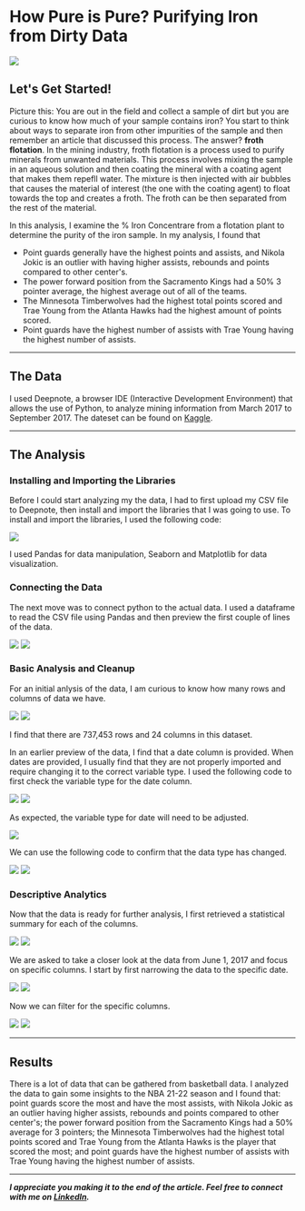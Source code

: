 # How Pure is Pure? Purifying Iron from Dirty Data

<img src="images/NBA_Analysis_cover.png"/>

## Let's Get Started!

Picture this: You are out in the field and collect a sample of dirt but you are curious to know how much of your sample contains iron? You start to think about ways to separate iron from other impurities of the sample and then remember an article that discussed this process. The answer? **froth flotation**. In the mining industry, froth flotation is a process used to purify minerals from unwanted materials. This process involves mixing the sample in an aqueous solution and then coating the mineral with a coating agent that makes them repefll water. The mixture is then injected with air bubbles that causes the material of interest (the one with the coating agent) to float towards the top and creates a froth. The froth can be then separated from the rest of the material.  


In this analysis, I examine the % Iron Concentrare from a flotation plant to determine the purity of the iron sample. In my analysis, I found that

  - Point guards generally have the highest points and assists, and Nikola Jokic is an outlier with having higher assists, rebounds and points compared to other center's.
  - The power forward position from the Sacramento Kings had a 50% 3 pointer average, the highest average out of all of the teams.
  - The Minnesota Timberwolves had the highest total points scored and Trae Young from the Atlanta Hawks had the highest amount of points scored.
  - Point guards have the highest number of assists with Trae Young having the highest number of assists.

---

## The Data
I used Deepnote, a browser IDE (Interactive Development Environment) that allows the use of Python, to analyze mining information from March 2017 to September 2017. The dateset can be found on [Kaggle](https://www.kaggle.com/datasets/edumagalhaes/quality-prediction-in-a-mining-process?resource=download).

---

## The Analysis
 
### Installing and Importing the Libraries 

Before I could start analyzing my the data, I had to first upload my CSV file to Deepnote, then install and import the libraries that I was going to use. To install and import the libraries, I used the following code:

<img src="images/Python_Engineering_Project_import_libraries.png"/> 

I used Pandas for data manipulation, Seaborn and Matplotlib for data visualization.

### Connecting the Data

The next move was to connect python to the actual data. I used a dataframe to read the CSV file using Pandas and then preview the first couple of lines of the data.

<img src="images/Python_Engineering_Project_df_read.png"/> 

<img src="images/Python_Engineering_Project_preview.png"/> 

### Basic Analysis and Cleanup

For an initial anlysis of the data, I am curious to know how many rows and columns of data we have. 

<img src="images/Python_Engineering_Project_shape.png"/> 

<img src="images/Python_Engineering_Project_shape_answer.png"/> 

I find that there are 737,453 rows and 24 columns in this dataset.


In an earlier preview of the data, I find that a date column is provided. When dates are provided, I usually find that they are not properly imported and require changing it to the correct variable type. I used the following code to first check the variable type for the date column. 

<img src="images/Python_Engineering_Project_date_type.png"/> 
<img src="images/Python_Engineering_Project_date_type_answer.png"/> 

As expected, the variable type for date will need to be adjusted.

<img src="images/Python_Engineering_Project_date_type_change.png"/> 

We can use the following code to confirm that the data type has changed.

<img src="images/Python_Engineering_Project_date_type_change_confirm.png"/> 
<img src="images/Python_Engineering_Project_date_type_change_confirm_answer.png"/> 


### Descriptive Analytics

Now that the data is ready for further analysis, I first retrieved a statistical summary for each of the columns.

<img src="images/Python_Engineering_Project_descriptive_analytics.png"/> 
<img src="images/Python_Engineering_Project_descriptive_analytics_answer.png"/> 

We are asked to take a closer look at the data from June 1, 2017 and focus on specific columns. I start by first narrowing the data to the specific date.

<img src="images/Python_Engineering_Project_df_june.png"/> 
<img src="images/Python_Engineering_Project_df_june_answer.png"/> 

Now we can filter for the specific columns. 

<img src="images/Python_Engineering_Project_june_important.png"/> 
<img src="images/Python_Engineering_Project_june_important_answer.png"/> 

---

## Results

There is a lot of data that can be gathered from basketball data. I analyzed the data to gain some insights to the NBA 21-22 season and I found that: point guards score the most and have the most assists, with Nikola Jokic as an outlier having higher assists, rebounds and points compared to other center's; the power forward position from the Sacramento Kings had a 50% average for 3 pointers; the Minnesota Timberwolves had the highest total points scored and Trae Young from the Atlanta Hawks is the player that scored the most; and point guards have the highest number of assists with Trae Young having the highest number of assists.


---

***I appreciate you making it to the end of the article. Feel free to connect with me on [LinkedIn](https://www.linkedin.com/in/jbespinoza/).***
